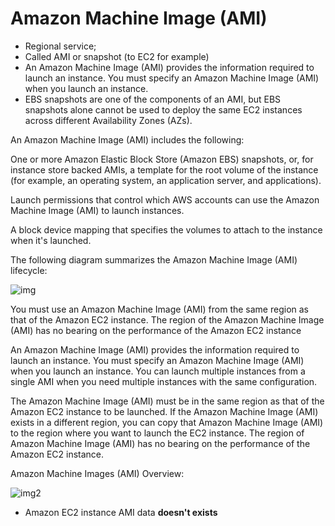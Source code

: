# Amazon Machine Image (AMI)

- Regional service;
- Called AMI or snapshot (to EC2 for example)
- An Amazon Machine Image (AMI) provides the information required to launch an instance. You must specify an Amazon Machine Image (AMI) when you launch an instance.
- EBS snapshots are one of the components of an AMI, but EBS snapshots alone cannot be used to deploy the same EC2 instances across different Availability Zones (AZs).

An Amazon Machine Image (AMI) includes the following:

One or more Amazon Elastic Block Store (Amazon EBS) snapshots, or, for instance store backed AMIs, a template for the root volume of the instance (for example, an operating system, an application server, and applications).

Launch permissions that control which AWS accounts can use the Amazon Machine Image (AMI) to launch instances.

A block device mapping that specifies the volumes to attach to the instance when it's launched.

The following diagram summarizes the Amazon Machine Image (AMI) lifecycle:

![img](https://docs.aws.amazon.com/AWSEC2/latest/UserGuide/images/ami_lifecycle.png)

You must use an Amazon Machine Image (AMI) from the same region as that of the Amazon EC2 instance. The region of the Amazon Machine Image (AMI) has no bearing on the performance of the Amazon EC2 instance

An Amazon Machine Image (AMI) provides the information required to launch an instance. You must specify an Amazon Machine Image (AMI) when you launch an instance. You can launch multiple instances from a single AMI when you need multiple instances with the same configuration.

The Amazon Machine Image (AMI) must be in the same region as that of the Amazon EC2 instance to be launched. If the Amazon Machine Image (AMI) exists in a different region, you can copy that Amazon Machine Image (AMI) to the region where you want to launch the EC2 instance. The region of Amazon Machine Image (AMI) has no bearing on the performance of the Amazon EC2 instance.

Amazon Machine Images (AMI) Overview:

![img2](https://assets-pt.media.datacumulus.com/aws-clf-pt/assets/pt3-q34-i1.jpg)

- Amazon EC2 instance AMI data **doesn't exists**
